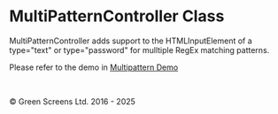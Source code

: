 # MultiPatternController Class

MultiPatternController adds support to the HTMLInputElement of a type="text" or type="password" for mulltiple RegEx matching patterns.

Please refer to the demo in [Multipattern Demo](../../../../demos/inputpattern.html)

<br>

&copy; Green Screens Ltd. 2016 - 2025
